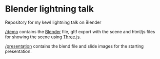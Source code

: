 # Blender lightning talk
Repository for my kewl lightning talk on Blender

[/demo](demo) contains the [Blender](https://www.blender.org/) file, gltf export with the scene and html/js files for showing the scene using [Three.js](https://threejs.org/).

[/presentation](presentation) contains the blend file and slide images for the starting presentation.
